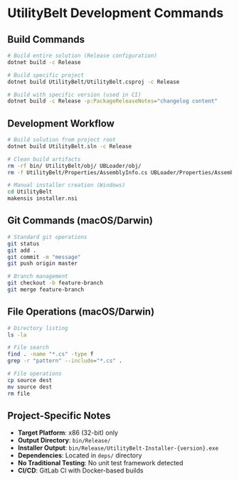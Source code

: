 # UtilityBelt Development Commands

## Build Commands
```bash
# Build entire solution (Release configuration)
dotnet build -c Release

# Build specific project
dotnet build UtilityBelt/UtilityBelt.csproj -c Release

# Build with specific version (used in CI)
dotnet build -c Release -p:PackageReleaseNotes="changelog content"
```

## Development Workflow
```bash
# Build solution from project root
dotnet build UtilityBelt.sln -c Release

# Clean build artifacts
rm -rf bin/ UtilityBelt/obj/ UBLoader/obj/
rm -f UtilityBelt/Properties/AssemblyInfo.cs UBLoader/Properties/AssemblyInfo.cs

# Manual installer creation (Windows)
cd UtilityBelt
makensis installer.nsi
```

## Git Commands (macOS/Darwin)
```bash
# Standard git operations
git status
git add .
git commit -m "message"
git push origin master

# Branch management
git checkout -b feature-branch
git merge feature-branch
```

## File Operations (macOS/Darwin)
```bash
# Directory listing
ls -la

# File search
find . -name "*.cs" -type f
grep -r "pattern" --include="*.cs" .

# File operations
cp source dest
mv source dest
rm file
```

## Project-Specific Notes
- **Target Platform**: x86 (32-bit) only
- **Output Directory**: `bin/Release/`
- **Installer Output**: `bin/Release/UtilityBelt-Installer-{version}.exe`
- **Dependencies**: Located in `deps/` directory
- **No Traditional Testing**: No unit test framework detected
- **CI/CD**: GitLab CI with Docker-based builds